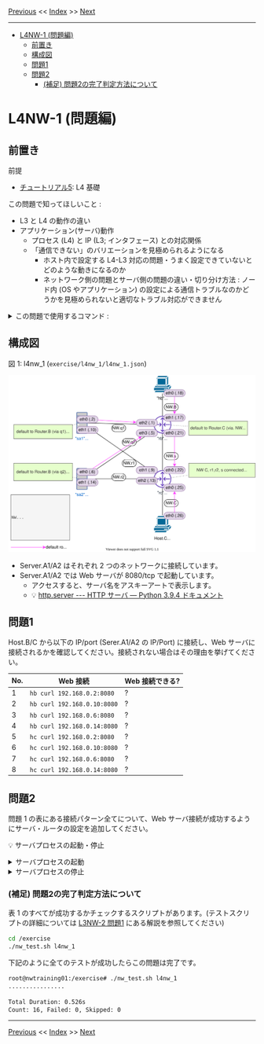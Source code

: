 <!-- HEADER -->
[Previous](../l3nw_2/l3nw_2ans.md) << [Index](../index.md) >> [Next](../l4nw_1/l4nw_1ans.md)

---
<!-- /HEADER -->

<!-- TOC -->

- [L4NW-1 (問題編)](#l4nw-1-問題編)
  - [前置き](#前置き)
  - [構成図](#構成図)
  - [問題1](#問題1)
  - [問題2](#問題2)
    - [(補足) 問題2の完了判定方法について](#補足-問題2の完了判定方法について)

<!-- /TOC -->

# L4NW-1 (問題編)

## 前置き

前提

- [チュートリアル5](../tutorial_5/tutorial_5.md): L4 基礎

この問題で知ってほしいこと :

* L3 と L4 の動作の違い
* アプリケーション(サーバ)動作
  * プロセス (L4) と IP (L3; インタフェース) との対応関係
  * 「通信できない」のバリエーションを見極められるようになる
    * ホスト内で設定する L4-L3 対応の問題・うまく設定できていないとどのような動きになるのか
    * ネットワーク側の問題とサーバ側の問題の違い・切り分け方法 : ノード内 (OS やアプリケーション) の設定による通信トラブルなのかどうかを見極められないと適切なトラブル対応ができません

<details>

<summary>この問題で使用するコマンド :</summary>

* インタフェースの一覧表示・設定確認
  * IP アドレス一の確認
    * `ip addr show [dev インタフェース名]`
* ノード内のプロセス操作
  * プロセス一覧表示
    * `ps -o pid,args` : `-o` 表示するフィールドの指定。長い文字列が途中で削られるのを防ぎたい場合は `--width 100` のように最大幅を数字で指定する。
  * プロセス停止
    * `kill プロセスID`
* ノード内でオープンされているポートの一覧
  * `ss -ltn` : `-l` (listen), `-t` (tcp), `-n` (numeric), オプションは適宜選択すること
* L3 の通信確認
  * `ping 宛先IPアドレス` (オプション `-c N` は送信するパケット数を指定します。)
* L3 通信経路の確認
  * `traceroute 宛先IPアドレス`
* ルーティングテーブルの確認
  * `ip route`
* ルーティングテーブルの操作 (静的経路の追加・削除)
  * `ip route add 宛先ネットワーク via 中継先ルータ(nexthop)IPアドレス`
  * `ip route del 宛先ネットワーク`
+ L4 の通信確認 (:white_check_mark: 演習内では L4 はすべて Web サーバになっています)
  * `curl URL`
* パケットキャプチャ (必要に応じて)
  * `tcpdump -l [-i インタフェース名]` : オプション `-l` がないとリアルタイムに表示されません。

</details>

## 構成図

図 1: l4nw_1 (`exercise/l4nw_1/l4nw_1.json`)

![Topology](topology.drawio.svg)

* Server.A1/A2 はそれぞれ 2 つのネットワークに接続しています。
* Server.A1/A2 では Web サーバが 8080/tcp で起動しています。
  * アクセスすると、サーバ名をアスキーアートで表示します。
  * :bulb: [http.server --- HTTP サーバ — Python 3.9.4 ドキュメント](https://docs.python.org/ja/3/library/http.server.html)

## 問題1

Host.B/C から以下の IP/port (Serer.A1/A2 の IP/Port) に接続し、Web サーバに接続されるかを確認してください。接続されない場合はその理由を挙げてください。

|No.| Web 接続                  |Web 接続できる?|
|---|---------------------------|---------------|
| 1 |`hb curl 192.168.0.2:8080` | ? |
| 2 |`hb curl 192.168.0.10:8080`| ? |
| 3 |`hb curl 192.168.0.6:8080` | ? |
| 4 |`hb curl 192.168.0.14:8080`| ? |
| 5 |`hc curl 192.168.0.2:8080` | ? |
| 6 |`hc curl 192.168.0.10:8080`| ? |
| 7 |`hc curl 192.168.0.6:8080` | ? |
| 8 |`hc curl 192.168.0.14:8080`| ? |

## 問題2

問題 1 の表にある接続パターン全てについて、Web サーバ接続が成功するようにサーバ・ルータの設定を追加してください。

:bulb: サーバプロセスの起動・停止

<details>

<summary>サーバプロセスの起動</summary>

Mininet ホストでサーバアプリケーションをバックグラウンド実行することによって実現できます。
- :white_check_mark: この環境内では Python の http モジュールを使用して Web サーバとしています。(コマンド末尾の `&` がバックグラウンド実行を指定しています。)
- :bulb: 実行オプションについては [http.server --- HTTP サーバ — Python 3.9.4 ドキュメント](https://docs.python.org/ja/3/library/http.server.html) 参照

```bash
# Mininet ターミナル
sa1 python3 -m http.server &
```

</details>

<details>

<summary>サーバプロセスの停止</summary>

バックグラウンド実行されているプロセスはそのまま (フォアグラウンドから) では操作できません。
Mininet ホストで動作しているプロセス ID を確認し、`kill`コマンドでプロセス ID を指定してプロセスを停止してください。

```bash
# プロセス・プロセスIDの確認
ps -Ho pid,args
# プロセス停止 (プロセスID 12345 のプロセスの停止)
kill 12345
```

</details>



### (補足) 問題2の完了判定方法について

表 1 のすべてが成功するかチェックするスクリプトがあります。(テストスクリプトの詳細については [L3NW-2 問題1](../l3nw_2/l3nw_2.md) にある解説を参照してください)

```bash
cd /exercise
./nw_test.sh l4nw_1
```

下記のように全てのテストが成功したらこの問題は完了です。

```text
root@nwtraining01:/exercise# ./nw_test.sh l4nw_1
................

Total Duration: 0.526s
Count: 16, Failed: 0, Skipped: 0
```

<!-- FOOTER -->

---

[Previous](../l3nw_2/l3nw_2ans.md) << [Index](../index.md) >> [Next](../l4nw_1/l4nw_1ans.md)
<!-- /FOOTER -->
